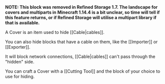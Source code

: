 **NOTE: This block was removed in Refined Storage 1.7. The landscape for covers and multiparts in Minecraft 1.14.4 is a bit unclear, so time will tell if this feature returns, or if Refined Storage will utilise a multipart library if that is available.**

A Cover is an item used to hide [[Cable|cables]].

You can also hide blocks that have a cable on them, like the [[Importer]] or [[Exporter]].

It will block network connections, [[Cable|cables]] can't pass through the "hidden" side.

You can craft a Cover with a [[Cutting Tool]] and the block of your choice to use for hiding.